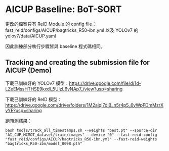 # AICUP Baseline: BoT-SORT
更改的檔案只有 ReID Module 的 config file：fast_reid/configs/AICUP/bagtricks_R50-ibn.yml
以及 YOLOv7 的 yolov7/data/AICUP.yaml

因此訓練部分執行步驟皆與 baseline 程式碼相同。

## Tracking and creating the submission file for AICUP (Demo)

下載已訓練好的 YOLOv7 模型：https://drive.google.com/file/d/1d-LZeEMssHTHSE9kxdl_5UIzL6vNAp7_/view?usp=sharing

下載已訓練好的 ReID 模型：https://drive.google.com/drive/folders/1M2alql7dlB_n5r4p5_6yWpFDmMzrXyYE?usp=sharing

跑預測結果：
```shell
bash tools/track_all_timestamps.sh --weights "best.pt" --source-dir "AI_CUP_MCMOT_dataset/train/images" --device "0" --fast-reid-config "fast_reid/configs/AICUP/bagtricks_R50-ibn.yml" --fast-reid-weights "bagtricks_R50-ibn/model_0098.pth"
```
